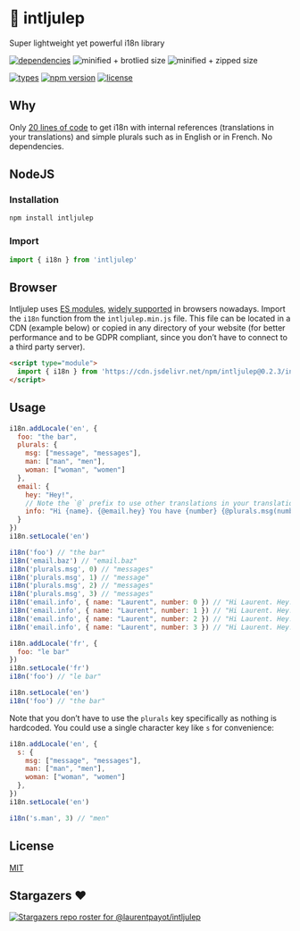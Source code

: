 # :tropical_drink: intljulep

Super lightweight yet powerful i18n library

<!-- [![dependencies](https://badgen.net/bundlephobia/dependency-count/intljulep)](https://bundlephobia.com/package/intljulep) -->
[![dependencies](https://badgen.net/static/dependencies/None/green)](https://github.com/laurentpayot/intljulep/blob/main/package.json#L59)
![minified + brotlied size](https://badgen.net/static/minified%20brotli/218%20bytes/green)
![minified + zipped size](https://badgen.net/static/minified%20zip/259%20bytes/green)

[![types](https://badgen.net/npm/types/intljulep)](https://github.com/laurentpayot/intljulep/blob/main/index.d.ts)
[![npm version](https://badgen.net/npm/v/intljulep)](https://www.npmjs.com/package/intljulep)
[![license](https://badgen.net/github/license/laurentpayot/intljulep)](https://github.com/laurentpayot/intljulep/blob/main/LICENSE)

## Why

Only [20 lines of code](https://github.com/laurentpayot/intljulep/blob/main/intljulep.js) to get i18n with internal references (translations in your translations) and simple plurals such as in English or in French. No dependencies.

## NodeJS

### Installation

```bash
npm install intljulep
```

### Import

```js
import { i18n } from 'intljulep'
```

## Browser
Intljulep uses [ES modules](https://jakearchibald.com/2017/es-modules-in-browsers/), [widely supported](https://caniuse.com/es6-module) in browsers nowadays. Import the `i18n` function from the `intljulep.min.js` file. This file can be located in a CDN (example below) or copied in any directory of your website (for better performance and to be GDPR compliant, since you don’t have to connect to a third party server).

```html
<script type="module">
  import { i18n } from 'https://cdn.jsdelivr.net/npm/intljulep@0.2.3/intljulep.min.js'
</script>
```

## Usage

```js
i18n.addLocale('en', {
  foo: "the bar",
  plurals: {
    msg: ["message", "messages"],
    man: ["man", "men"],
    woman: ["woman", "women"]
  },
  email: {
    hey: "Hey!",
    // Note the `@` prefix to use other translations in your translation
    info: "Hi {name}. {@email.hey} You have {number} {@plurals.msg(number)}."
  }
})
i18n.setLocale('en')

i18n('foo') // "the bar"
i18n('email.baz') // "email.baz"
i18n('plurals.msg', 0) // "messages"
i18n('plurals.msg', 1) // "message"
i18n('plurals.msg', 2) // "messages"
i18n('plurals.msg', 3) // "messages"
i18n('email.info', { name: "Laurent", number: 0 }) // "Hi Laurent. Hey! You have 0 messages."
i18n('email.info', { name: "Laurent", number: 1 }) // "Hi Laurent. Hey! You have 1 message."
i18n('email.info', { name: "Laurent", number: 2 }) // "Hi Laurent. Hey! You have 2 messages."
i18n('email.info', { name: "Laurent", number: 3 }) // "Hi Laurent. Hey! You have 3 messages."

i18n.addLocale('fr', {
  foo: "le bar"
})
i18n.setLocale('fr')
i18n('foo') // "le bar"

i18n.setLocale('en')
i18n('foo') // "the bar"
```

Note that you don’t have to use the `plurals` key specifically as nothing is hardcoded. You could use a single character key like `s` for convenience:

```js
i18n.addLocale('en', {
  s: {
    msg: ["message", "messages"],
    man: ["man", "men"],
    woman: ["woman", "women"]
  },
})
i18n.setLocale('en')

i18n('s.man', 3) // "men"
```

## License

[MIT](https://github.com/laurentpayot/intljulep/blob/main/LICENSE)

## Stargazers :heart:

[![Stargazers repo roster for @laurentpayot/intljulep](http://reporoster.com/stars/laurentpayot/intljulep)](https://github.com/laurentpayot/intljulep/stargazers)
